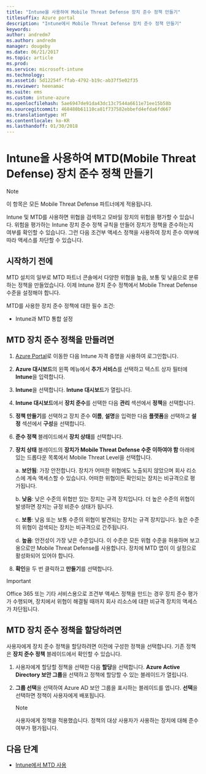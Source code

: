 ```yaml
---
title: "Intune을 사용하여 Mobile Threat Defense 장치 준수 정책 만들기"
titlesuffix: Azure portal
description: "Intune에서 Mobile Threat Defense 장치 준수 정책 만들기"
keywords: 
author: andredm7
ms.author: andredm
manager: dougeby
ms.date: 06/21/2017
ms.topic: article
ms.prod: 
ms.service: microsoft-intune
ms.technology: 
ms.assetid: 5d12254f-ffab-4792-b19c-ab37f5e02f35
ms.reviewer: heenamac
ms.suite: ems
ms.custom: intune-azure
ms.openlocfilehash: 5ae6947de91da43dc13c7544a6611e71ee15b58b
ms.sourcegitcommit: 468480b61110ca81f737582ebbefd4efda6fd667
ms.translationtype: HT
ms.contentlocale: ko-KR
ms.lasthandoff: 01/30/2018
---
```

# <a name="create-mobile-threat-defense-mtd-device-compliance-policy-with-intune"></a>Intune을 사용하여 MTD(Mobile Threat Defense) 장치 준수 정책 만들기

> [!NOTE] 
> 이 항목은 모든 Mobile Threat Defense 파트너에게 적용됩니다.

Intune 및 MTD를 사용하면 위협을 검색하고 모바일 장치의 위험을 평가할 수 있습니다. 위험을 평가하는 Intune 장치 준수 정책 규칙을 만들어 장치가 정책을 준수하는지 여부를 확인할 수 있습니다. 그런 다음 조건부 액세스 정책을 사용하여 장치 준수 여부에 따라 액세스를 차단할 수 있습니다.

## <a name="before-you-begin"></a>시작하기 전에

MTD 설치의 일부로 MTD 파트너 콘솔에서 다양한 위협을 높음, 보통 및 낮음으로 분류하는 정책을 만들었습니다. 이제 Intune 장치 준수 정책에서 Mobile Threat Defense 수준을 설정해야 합니다.

MTD를 사용한 장치 준수 정책에 대한 필수 조건:

-   Intune과 MTD 통합 설정

## <a name="to-create-a-mtd-device-compliance-policy"></a>MTD 장치 준수 정책을 만들려면

1.  [Azure Portal](https://portal.azure.com/)로 이동한 다음 Intune 자격 증명을 사용하여 로그인합니다.

2.  **Azure 대시보드**의 왼쪽 메뉴에서 **추가 서비스**를 선택하고 텍스트 상자 필터에 **Intune**을 입력합니다.

3.  **Intune**을 선택합니다. **Intune 대시보드**가 열립니다.

4. **Intune 대시보드**에서 **장치 준수**를 선택한 다음 **관리** 섹션에서 **정책**을 선택합니다.

5.  **정책 만들기**를 선택하고 장치 준수 **이름**, **설명**을 입력한 다음 **플랫폼**을 선택하고 **설정** 섹션에서 **구성**을 선택합니다.

6.  **준수 정책** 블레이드에서 **장치 상태**를 선택합니다.

7.  **장치 상태** 블레이드의 **장치가 Mobile Threat Defense 수준 이하여야 함** 아래에 있는 드롭다운 목록에서 Mobile Threat Level을 선택합니다.

    a.  **보안됨**: 가장 안전합니다. 장치가 어떠한 위협에도 노출되지 않았으며 회사 리소스에 계속 액세스할 수 있습니다. 어떠한 위협이든 확인되는 장치는 비규격으로 평가됩니다.

    b.  **낮음**: 낮은 수준의 위협만 있는 장치는 규격 장치입니다. 더 높은 수준의 위협이 발생하면 장치는 규정 비준수 상태가 됩니다.

    c.  **보통**: 낮음 또는 보통 수준의 위협이 발견되는 장치는 규격 장치입니다. 높은 수준의 위협이 검색되는 장치는 비규격으로 간주됩니다.

    d.  **높음**: 안전성이 가장 낮은 수준입니다. 이 수준은 모든 위협 수준을 허용하며 보고용으로만 Mobile Threat Defense를 사용합니다. 장치에 MTD 앱이 이 설정으로 활성화되어 있어야 합니다.

8.  **확인**을 두 번 클릭하고 **만들기**를 선택합니다.

> [!IMPORTANT]
> Office 365 또는 기타 서비스용으로 조건부 액세스 정책을 만드는 경우 장치 준수 평가가 수행되며, 장치에서 위협이 해결될 때까지 회사 리소스에 대한 비규격 장치의 액세스가 차단됩니다.

## <a name="to-assign-a-mtd-device-compliance-policy"></a>MTD 장치 준수 정책을 할당하려면

사용자에게 장치 준수 정책을 할당하려면 이전에 구성한 정책을 선택합니다. 기존 정책은 **장치 준수 정책** 블레이드에서 확인할 수 있습니다.

1. 사용자에게 할당할 정책을 선택한 다음 **할당**을 선택합니다. **Azure Active Directory 보안 그룹**을 선택하고 정책에 할당할 수 있는 블레이드가 열립니다.

2. **그룹 선택**을 선택하여 Azure AD 보안 그룹을 표시하는 블레이드를 엽니다.  **선택**을 선택하면 정책이 사용자에게 배포됩니다.

    > [!NOTE] 
    > 사용자에게 정책을 적용했습니다. 정책의 대상 사용자가 사용하는 장치에 대해 준수 여부가 평가됩니다.

## <a name="next-steps"></a>다음 단계

- [Intune에서 MTD 사용](mtd-connector-enable.md)